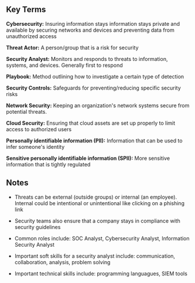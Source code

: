 ## Key Terms
**Cybersecurity:** Insuring information stays information stays private and available by securing networks and devices and preventing data from unauthorized access

**Threat Actor:** A person/group that is a risk for security

**Security Analyst:** Monitors and responds to threats to information, systems, and devices. Generally first to respond

**Playbook:** Method outlining how to investigate a certain type of detection

**Security Controls:** Safeguards for preventing/reducing specific security risks

**Network Security:** Keeping an organization's network systems secure from potential threats.

**Cloud Security:** Ensuring that cloud assets are set up properly to limit access to authorized users

**Personally identifiable information (PII):** Information that can be used to infer someone's identity

**Sensitive personally identifiable information (SPII):** More sensitive information that is tightly regulated

## Notes

* Threats  can be external (outside groups) or internal (an employee). Internal could be intentional or unintentional like clicking on a phishing link

* Security teams also ensure that a company stays in compliance with security guidelines

* Common roles include: SOC Analyst, Cybersecurity Analyst, Information Security Analyst

* Important soft skills for a security analyst include: communication, collaboration, analysis, problem solving
 
* Important technical skills include: programming languagues, SIEM tools



